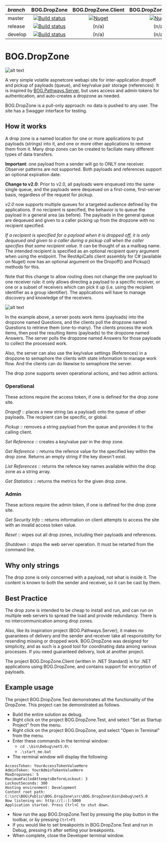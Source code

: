 | *branch* | BOG.DropZone  | BOG.DropZone.Client   | BOG.DropZone.Common |
| :--- | :---: | :---: | :---: |
| master    | [![Build status](https://api.travis-ci.com/rambotech/BOG.DropZone.svg?branch=master)](https://travis-ci.com/rambotech/BOG.DropZone) |  [![Nuget](https://img.shields.io/nuget/v/BOG.DropZone.Client)](https://www.nuget.org/packages/BOG.DropZone.Client/)  | [![Nuget](https://img.shields.io/nuget/v/BOG.DropZone.Client)](https://www.nuget.org/packages/BOG.DropZone.Common/) |
| release   | [![Build status](https://api.travis-ci.com/rambotech/BOG.DropZone.svg?branch=release)](https://travis-ci.com/rambotech/BOG.DropZone) | (n/a)  |  (n/a) |
| develop   | [![Build status](https://api.travis-ci.com/rambotech/BOG.DropZone.svg?branch=develop)](https://travis-ci.com/rambotech/BOG.DropZone) | (n/a)  |  (n/a) |

# BOG.DropZone
![alt text](https://github.com/rambotech/BOG.DropZone/blob/master/assets/DropZone.png "They just keep coming and going, and going and coming!")

A very simple volatile aspnetcore webapi site for inter-application dropoff and pickup of payloads (queue), and key/value pair storage (references).
It is inspired by [BOG.Pathways.Server](https://github.com/rambotech/BOG.Pathways.Server), but uses access and admin tokens for
authentication, and auto-creates a dropzone as needed.

BOG.DropZone is a pull-only approach: no data is pushed to any user.  The site has a Swagger interface for testing.

## How it works
A drop zone is a named location for one or more applications to put payloads (strings) 
into it, and one or more other applications to remove them from it.  Many drop zones 
can be created to faciliate many different types of data transfers.

**Important**: one payload from a sender will go to ONLY one receiver. Observer patterns 
are not supported.  Both payloads and references support an optional expiration date.

**Change to v2.0**: Prior to v2.0, all payloads were enqueued into the same single queue, 
and the payloads were dequeued on a first-come, first-server basis, regardless of the request 
for pickup.

*v2.0* now supports multiple queues for a targeted audience defined by the applications.  If 
no recipient is specified, the behavior is to queue the payload in a general area (as before).
The payloads in the general queue are dequeued and given to a caller picking up from the dropzone 
with no recipient specified.

*If a recipient is specified for a payload when it is dropped off, it is only dequeued and given 
to a caller during a pickup call when the caller specifies that same recipient value*. It can be 
thought of as a mailbag name. The intended recipient is specified as an optional recipient query 
argument when using the endpoint.  The RestApiCalls client assembly for C# (available on Nuget) 
now has an optional argument on the Dropoff() and Pickup() methods for this.

Note that this change to allow routing does not change the one payload to one receiver rule: it 
only allows directing a payload to a specific receiver, or one or a subset of receivers which can 
pick it up (i.e. using the recipient identifier as a group identifier). The applications will have 
to manage discovery and knowledge of the receivers.

![alt text](https://github.com/rambotech/BOG.DropZone/blob/master/assets/flow.png)

In the example above, a server posts work items (payloads) into the dropzone 
named Questions, and the clients poll the dropzone named Questions to retrieve them
(one-to-many). The clients process the work items, then post the resulting items
(payloads) to the dropzone named Answers.  The server polls the dropzone named
Answers for those payloads to collect the processed work.

Also, the server can also use the key/value settings (References) in a dropzone
to semaphore the clients with state information to manage work flow.  And the 
clients can do likewise to semaphore the server.

The drop zone supports seven operational actions, and two admin actions.

### Operational

These actions require the access token, if one is defined for the drop zone site.

*Dropoff* :: places a new string (as a payload) onto the queue of other payloads.
The recipient can be specific, or global.

*Pickup* :: removes a string payload from the queue and provides it to the calling client.

*Set Reference* :: creates a key/value pair in the drop zone.

*Get Reference* :: returns the refence value for the specified key within the drop zone.
Returns an empty string if the key doesn't exist.

*List References* :: returns the refence key names available within the drop zone as a string array.

*Get Statistics* :: returns the metrics for the given drop zone.

### Admin

These actions require the admin token, if one is defined for the drop zone site.

*Get Security Info* :: returns information on client attempts to access the site with an 
invalid access token value.

*Reset* :: wipes out all drop zones, including their payloads and references.

*Shutdown* :: stops the web server operation.  It must be retarted from the command line.

## Why only strings
The drop zone is only concerned with a payload, not what is inside it.  The content is known to both 
the sender and receiver, so it can be cast by them.

## Best Practice
The drop zone is intended to be cheap to install and run, and can run on multiple web servers to spread 
the load and provide redundancy. There is no intercommunication among drop zones.

Also, like its inspiration project (BOG.Pathways.Server), it makes no guarantees of delivery and the 
sender and receiver take all responsibility for resending missing or dropped work.  BOG.DropZone was 
designed for simplicity, and as such is a good tool for coordinating data among various processes. If 
you need guaranteed delivery, look at another project.

The project BOG.DropZone.Client (written in .NET Standard) is for .NET applications using BOG.DropZone, 
and contains support for encryption of payloads.

## Example usage

The project BOG.DropZone.Test demonstrates all the functionality of the DropZone. This project can be demonstrated as follows.

- Build the entire solution as debug.
- Right click on the project BOG.DropZone.Test, and select "Set as Startup Project" from the menu.
- Right click on the project BOG.DropZone, and select "Open in Terminal" from the menu.
- Enter these commands in the terminal window:
  - ```cd .\bin\Debug\net5.0\```
  - ```.\start_me.bat```
- The rerminal window will display the following:

```
AccessToken: YourAccessTokenValueHere
AdminToken: YourAdminTokenValueHere
MaxDropzones: 5
MaximumFailedAttemptsBeforeLockout: 3
LockoutSeconds: 300
Hosting environment: Development
Content root path: C:\src\BOG\Public\BOG.DropZone\src\BOG.DropZone\bin\Debug\net5.0
Now listening on: http://[::]:5000
Application started. Press Ctrl+C to shut down.
```

- Now run the app BOG.DropZone.Test by pressing the play button in the toolbar, or by pressing ```Ctrl+F5```
- If you would like to set breakpoints in BOG.DropZone.Test and run in Debug, pressing ```F5``` after setting your breakpoints.
- When complete, close the Developer terminal window.




